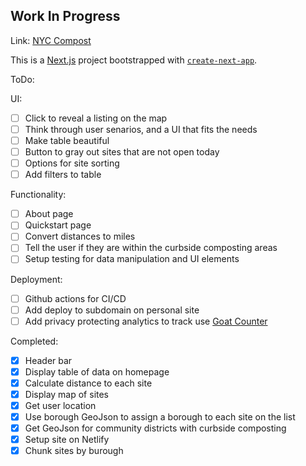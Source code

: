 ## Work In Progress
Link: [NYC Compost](https://nyc-compost.netlify.app/)

This is a [Next.js](https://nextjs.org/) project bootstrapped with [`create-next-app`](https://github.com/vercel/next.js/tree/canary/packages/create-next-app).

ToDo:

UI:
- [ ] Click to reveal a listing on the map
- [ ] Think through user senarios, and a UI that fits the needs 
- [ ] Make table beautiful 
- [ ] Button to gray out sites that are not open today
- [ ] Options for site sorting
- [ ] Add filters to table

Functionality:
- [ ] About page
- [ ] Quickstart page
- [ ] Convert distances to miles 
- [ ] Tell the user if they are within the curbside composting areas
- [ ] Setup testing for data manipulation and UI elements

Deployment:
- [ ] Github actions for CI/CD
- [ ] Add deploy to subdomain on personal site
- [ ] Add privacy protecting analytics to track use [Goat Counter](https://www.goatcounter.com/)

Completed: 
- [x] Header bar
- [x] Display table of data on homepage
- [x] Calculate distance to each site
- [x] Display map of sites
- [x] Get user location
- [x] Use borough GeoJson to assign a borough to each site on the list
- [x] Get GeoJson for community districts with curbside composting
- [x] Setup site on Netlify
- [x] Chunk sites by burough
